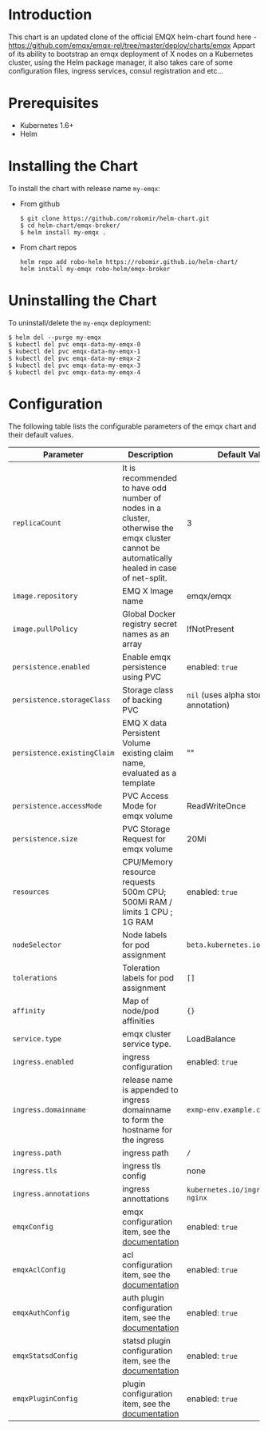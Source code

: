 # Introduction
This chart is an updated clone of the official EMQX helm-chart found here - https://github.com/emqx/emqx-rel/tree/master/deploy/charts/emqx
Appart of its ability to bootstrap an emqx deployment of X nodes on a Kubernetes cluster, using the Helm package manager, it also takes care of some configuration files, ingress services, consul registration and etc...

# Prerequisites
+ Kubernetes 1.6+
+ Helm

# Installing the Chart
To install the chart with release name `my-emqx`:

+   From github
    ```
    $ git clone https://github.com/robomir/helm-chart.git
    $ cd helm-chart/emqx-broker/
    $ helm install my-emqx .
    ```

+   From chart repos
    ```
    helm repo add robo-helm https://robomir.github.io/helm-chart/
    helm install my-emqx robo-helm/emqx-broker
    ```

# Uninstalling the Chart
To uninstall/delete the `my-emqx` deployment:
```
$ helm del --purge my-emqx
$ kubectl del pvc emqx-data-my-emqx-0
$ kubectl del pvc emqx-data-my-emqx-1
$ kubectl del pvc emqx-data-my-emqx-2
$ kubectl del pvc emqx-data-my-emqx-3
$ kubectl del pvc emqx-data-my-emqx-4
```

# Configuration
The following table lists the configurable parameters of the emqx chart and their default values.

| Parameter  | Description | Default Value |
| ---        |  ---        | ---           |
| `replicaCount` | It is recommended to have odd number of nodes in a cluster, otherwise the emqx cluster cannot be automatically healed in case of net-split. | 3 |
| `image.repository` | EMQ X Image name | emqx/emqx |
| `image.pullPolicy`  | Global Docker registry secret names as an array | IfNotPresent |
| `persistence.enabled` | Enable emqx persistence using PVC | enabled: `true` |
| `persistence.storageClass` | Storage class of backing PVC | `nil` (uses alpha storage class annotation) |
| `persistence.existingClaim` | EMQ X data Persistent Volume existing claim name, evaluated as a template | "" |
| `persistence.accessMode` | PVC Access Mode for emqx volume | ReadWriteOnce |
| `persistence.size` | PVC Storage Request for emqx volume | 20Mi |
| `resources` | CPU/Memory resource requests 500m CPU; 500Mi RAM / limits 1 CPU ; 1G RAM | enabled: `true` |
| `nodeSelector` | Node labels for pod assignment | `beta.kubernetes.io/os: linux` |
| `tolerations` | Toleration labels for pod assignment | `[]` |
| `affinity` | Map of node/pod affinities | `{}` |
| `service.type`  | emqx cluster service type. | LoadBalance |
| `ingress.enabled` | ingress configuration | enabled: `true` |
| `ingress.domainname` | release name is appended to ingress domainname to form the hostname for the ingress | `exmp-env.example.com` |
| `ingress.path` | ingress path| `/` |
| `ingress.tls` | ingress tls config | none |
| `ingress.annotations` | ingress annottations | `kubernetes.io/ingress.class: nginx` |
| `emqxConfig` | emqx configuration item, see the [documentation](https://github.com/emqx/emqx-docker#emq-x-configuration) | enabled: `true` |
| `emqxAclConfig` | acl configuration item, see the [documentation](https://docs.emqx.io/tutorial/v4/en/security/acl.html)| enabled: `true` |
| `emqxAuthConfig` | auth plugin configuration item, see the [documentation](https://github.com/emqx/emqx-auth-username) | enabled: `true` |
| `emqxStatsdConfig` | statsd plugin configuration item, see the [documentation](https://github.com/emqx/emqx-statsd) | enabled: `true` |
| `emqxPluginConfig` | plugin configuration item, see the [documentation](https://docs.emqx.io/tutorial/v4/en/config/plugins.html) | enabled: `true` |
